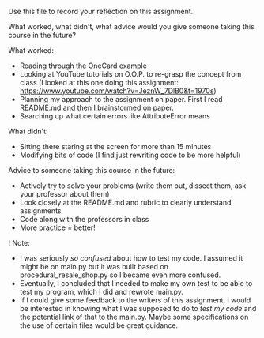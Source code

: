 Use this file to record your reflection on this assignment. 

What worked, what didn't, what advice would you give someone taking this course in the future?

What worked:
- Reading through the OneCard example
- Looking at YouTube tutorials on O.O.P. to re-grasp the concept from class (I looked at this one doing this assignment: https://www.youtube.com/watch?v=JeznW_7DlB0&t=1970s)
- Planning my approach to the assignment on paper. First I read README.md and then I brainstormed on paper.
- Searching up what certain errors like AttributeError means

What didn't:
- Sitting there staring at the screen for more than 15 minutes
- Modifying bits of code (I find just rewriting code to be more helpful)

Advice to someone taking this course in the future:
- Actively try to solve your problems (write them out, dissect them, ask your professor about them)
- Look closely at the README.md and rubric to clearly understand assignments
- Code along with the professors in class
- More practice = better!

! Note:
- I was seriously *so confused* about how to test my code. I assumed it might be on main.py but it was built based on procedural_resale_shop.py so I became even more confused.
- Eventually, I concluded that I needed to make my own test to be able to test my program, which I did and rewrote main.py. 
- If I could give some feedback to the writers of this assignment, I would be interested in knowing what I was supposed to do to *test my code* and the potential link of that to the main.py. Maybe some specifications on the use of certain files would be great guidance.


